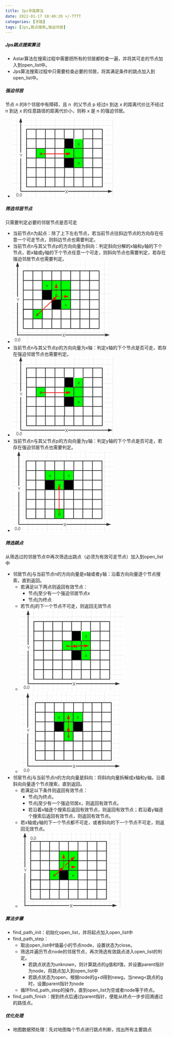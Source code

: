 ```yaml
---
title: Jps寻路算法
date: 2022-01-17 10:40:20 +/-TTTT
categories: [寻路]
tags: [Jps,跳点搜索,强迫邻居]
---
```


##### Jps跳点搜索算法
 * Astar算法在搜索过程中需要把所有的邻居都检查一遍，并将其可走的节点加入到open_list中。
 * Jps算法搜索过程中只需要检查必要的邻居，将其满足条件的跳点加入到open_list中。

##### 强迫邻居
节点 n 的8个邻居中有障碍，且 n  的父节点 p 经过n 到达 x 的距离代价比不经过 n 到达 x 的任意路径的距离代价小，则称 x 是 n 的强迫邻居。
 * ![force_neighbor.png](https://github.com/HahahaVal/HahahaVal.github.io/blob/main/_posts/src/Jps/force_neighbor.png?raw=true)

##### 筛选邻居节点
只需要判定必要的邻居节点是否可走
 * 当前节点n为起点：除了上下左右节点，若当前节点往斜边节点的方向存在任意一个可走节点，则斜边节点也需要判定。
 * 当前节点n与其父节点p的方向向量为斜向：判定斜向分解的x轴和y轴的下个节点，若x轴或y轴的下个节点任意一个可走，则斜向节点也需要判定，若存在强迫邻居节点也需要判定。
  * ![dneighbor.png](https://github.com/HahahaVal/HahahaVal.github.io/blob/main/_posts/src/Jps/dneighbor.png?raw=true)
  *  当前节点n与其父节点p的方向向量为x轴：判定x轴的下个节点是否可走，若存在强迫邻居节点也需要判定。
  * ![xneighbor.png](https://github.com/HahahaVal/HahahaVal.github.io/blob/main/_posts/src/Jps/xneighbor.png?raw=true)
  * 当前节点n与其父节点p的方向向量为y轴：判定y轴的下个节点是否可走，若存在强迫邻居节点也需要判定。
  * ![yneighbor.png](https://github.com/HahahaVal/HahahaVal.github.io/blob/main/_posts/src/Jps/yneighbor.png?raw=true)
 
 ##### 筛选跳点
 从筛选过的邻居节点中再次筛选出跳点（必须为有效可走节点）加入到open_list中
 * 邻居节点j与当前节点n的方向向量是x轴或者y轴：沿着方向向量逐个节点搜索，直到返回。
   * 若满足以下两点则返回有效节点：
     * 节点j至少有一个强迫邻居节点x
     * 节点j为终点
   * 若节点j的下一个节点不可走，则返回无效节点
   * ![xjump.png](https://github.com/HahahaVal/HahahaVal.github.io/blob/main/_posts/src/Jps/xjump.png?raw=true)
   * ![yjump.png](https://github.com/HahahaVal/HahahaVal.github.io/blob/main/_posts/src/Jps/yjump.png?raw=true)
 * 邻居节点j与当前节点n的方向向量是斜向：将斜向向量拆解成x轴和y轴，沿着斜向向量逐个节点搜索，直到返回。
   * 若满足以下条件则返回有效节点：
     * 节点j为终点。
     * 节点j至少有一个强迫邻居x，则返回有效节点。
     * 若沿着x轴逐个搜索后返回有效节点，则返回有效节点；若沿着y轴逐个搜索后返回有效节点，则返回有效节点。
   * 若x轴或y轴的下一个节点都不可走，或者斜向的下一个节点不可走，则返回无效节点。
   * ![djump.png](https://github.com/HahahaVal/HahahaVal.github.io/blob/main/_posts/src/Jps/djump.png?raw=true)

##### 算法步骤
 * find_path_init：初始化open_list，并将起点加入open_list中
 * find_path_step：
   * 取出open_list中f值最小的节点node，设置状态为close。
   * 筛选并遍历节点node的邻居节点，再次筛选有效跳点进入open_list的判定。
     * 若跳点状态为unknown，则计算跳点的g值和f值，并设置parent指针为node，将跳点加入到open_list中
     * 若跳点状态为open，根据node的g+d得到newg，当newg<跳点的g时，设置parent指针为node
   * 循环find_path_step的操作，直到open_list为空或者node等于终点。
 * find_path_finish：搜到终点后通过parent指针，便能从终点一步步回溯通过的路径点。

##### 优化处理
 * 地图数据预处理：先对地图每个节点进行跳点判断，找出所有主要跳点





 

   



   
   
   


  
  

